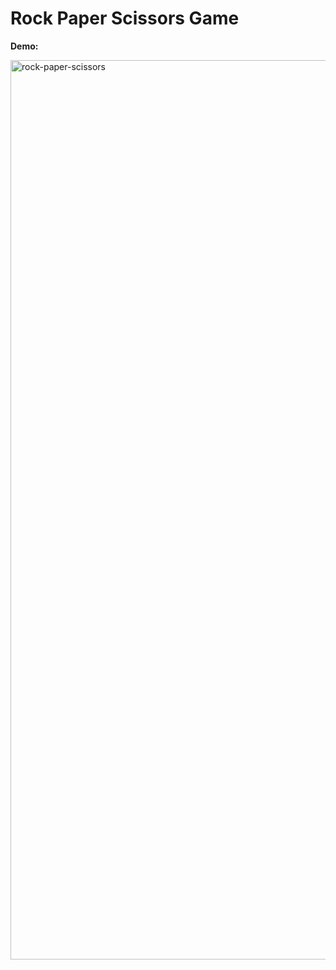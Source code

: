 # Rock Paper Scissors Game
   
**Demo:**

<img width="1439" alt="rock-paper-scissors" src="https://user-images.githubusercontent.com/55165756/222895627-fcb2280a-7ff7-45c2-b4be-d2d9e86abe89.png">
